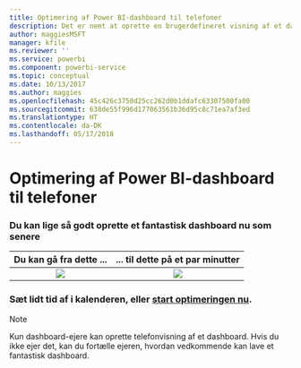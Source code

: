 ```yaml
---
title: Optimering af Power BI-dashboard til telefoner
description: Det er nemt at oprette en brugerdefineret visning af et dashboard, der er specialdesignet til visning på mobiltelefoner. Prøv det nu.
author: maggiesMSFT
manager: kfile
ms.reviewer: ''
ms.service: powerbi
ms.component: powerbi-service
ms.topic: conceptual
ms.date: 10/13/2017
ms.author: maggies
ms.openlocfilehash: 45c426c3750d25cc262d0b1ddafc63307500fa00
ms.sourcegitcommit: 638de55f996d177063561b36d95c8c71ea7af3ed
ms.translationtype: HT
ms.contentlocale: da-DK
ms.lasthandoff: 05/17/2018
---
```

# <a name="optimize-power-bi-dashboard-for-phones"></a>Optimering af Power BI-dashboard til telefoner
### <a name="anytime-is-the-right-time-to-create-a-great-dashboard"></a>Du kan lige så godt oprette et fantastisk dashboard nu som senere
| **Du kan gå fra dette ...** | **... til dette på et par minutter** |
|:---:|:---:|
| ![](media/mobile-apps-optimize-dashboard-phone-view/power-bi-phone-dashboard-not-optimized.png) |![](media/mobile-apps-optimize-dashboard-phone-view/power-bi-phone-dashboard-optimized.png) |

### <a name="book-some-time-on-your-calendar-or-start-optimizing-nowservice-create-dashboard-mobile-phone-viewmd"></a>Sæt lidt tid af i kalenderen, eller [start optimeringen nu](service-create-dashboard-mobile-phone-view.md).
> [!NOTE]
> Kun dashboard-ejere kan oprette telefonvisning af et dashboard. Hvis du ikke ejer det, kan du fortælle ejeren, hvordan vedkommende kan lave et fantastisk dashboard.
> 
> 

